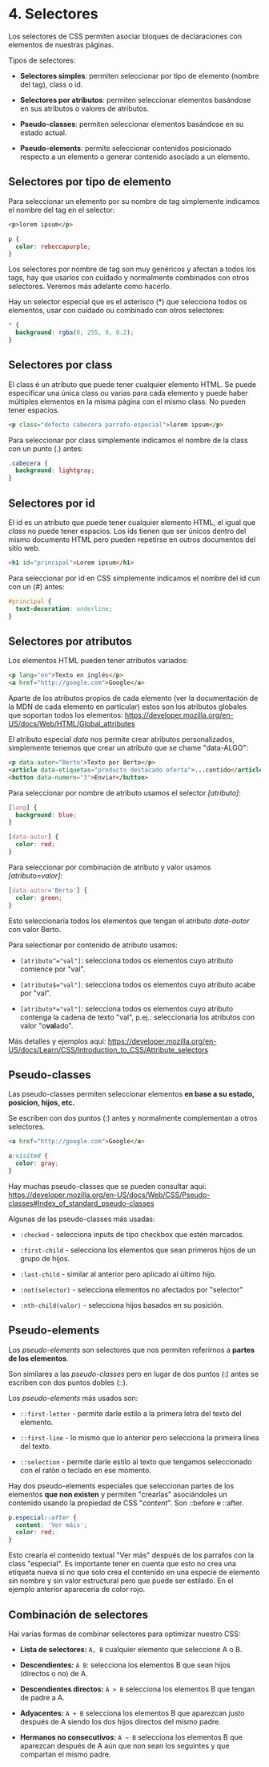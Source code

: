 # 4. Selectores 

Los selectores de CSS permiten asociar bloques de declaraciones con elementos de nuestras páginas.

Tipos de selectores:

  - **Selectores simples**: permiten seleccionar por tipo de elemento (nombre del tag), class o id.

  - **Selectores por atributos**: permiten seleccionar elementos basándose en sus atributos o valores de atributos.

  - **Pseudo-classes**: permiten seleccionar elementos basándose en su estado actual.

  - **Pseudo-elements**: permite seleccionar contenidos posicionado respecto a un elemento o generar contenido asociado a un elemento.


## Selectores por tipo de elemento

Para seleccionar un elemento por su nombre de tag simplemente indicamos el nombre del tag en el selector:

  ```html
  <p>lorem ipsum</p>
  ```

  ```css
  p {
    color: rebeccapurple;
  }
  ```

Los selectores por nombre de tag son muy genéricos y afectan a todos los tags, hay que usarlos con cuidado y normalmente combinados con otros selectores. Veremos más adelante como hacerlo.

Hay un selector especial que es el asterisco (\*) que selecciona todos os elementos, usar con cuidado ou combinado con otros selectores:

  ```css
  * {
    background: rgba(0, 255, 0, 0.2);
  }
  ```

## Selectores por class

El class é un atributo que puede tener cualquier elemento HTML. Se puede especificar una única class ou varias para cada elemento y puede haber múltiples elementos en la misma página con el mismo class. No pueden tener espacios.

  ```html
  <p class="defecto cabecera parrafo-especial">lorem ipsum</p>
  ```

Para seleccionar por class  simplemente indicamos el nombre de la class con un punto (.) antes:

  ```css
  .cabecera {
    background: lightgray;
  }
  ```

## Selectores por id

El id es un atributo que puede tener cualquier elemento HTML, el igual que *class* no puede tener espacios. Los ids tienen que ser únicos dentro del mismo documento HTML pero pueden repetirse en outros documentos del sitio web.

  ```html
  <h1 id="principal">Lorem ipsum</h1>
  ```

Para seleccionar por id en CSS simplemente indicamos el nombre del id cun con un (#) antes:

  ```css
  #principal {
    text-decoration: underline;
  }
  ```

## Selectores por atributos

Los elementos HTML pueden tener atributos variados:

  ```html
  <p lang="en">Texto en inglés</p>
  <a href="http://google.com">Google</a>
  ```

Aparte de los atributos propios de cada elemento (ver la documentación de la MDN de cada elemento en particular) estos son los atributos globales que soportan todos los elementos: https://developer.mozilla.org/en-US/docs/Web/HTML/Global_attributes

El atributo especial *data* nos permite crear atributos personalizados, simplemente tenemos que crear un atributo que se chame "data-ALGO":

  ```html
  <p data-autor="Berto">Texto por Berto</p>
  <article data-etiquetas="producto destacado oferta">...contido</article>
  <button data-numero="3">Enviar</button>
  ```

Para seleccionar por nombre de atributo usamos el selector _[atributo]_:

  ```css
  [lang] {
    background: blue;
  }

  [data-autor] {
    color: red;
  }
  ```

Para seleccionar por combinación de atributo y valor usamos _[atributo=valor]_:

  ```css
  [data-autor='Berto'] {
    color: green;
  }
  ```

Esto seleccionaría todos los elementos que tengan el atributo _data-autor_ con valor Berto.

Para selectionar por contenido de atributo usamos:

  - `[atributo^="val"]`: selecciona todos os elementos cuyo atributo comience por "val".

  - `[atributo$="val"]`: selecciona todos os elementos cuyo atributo acabe por "val".

  - `[atributo*="val"]`: selecciona todos os elementos cuyo atributo contenga la cadena de texto "val", p.ej.: seleccionaria los atributos con valor "o**val**ado".
  
Más detalles y ejemplos aquí: https://developer.mozilla.org/en-US/docs/Learn/CSS/Introduction_to_CSS/Attribute_selectors

## Pseudo-classes

Las pseudo-classes permiten seleccionar elementos **en base a su estado, posicion, hijos, etc.**

Se escriben con dos puntos (:) antes y normalmente complementan a otros selectores.

  ```html
  <a href="http://google.com">Google</a>
  ```

  ```css
  a:visited {
    color: gray;
  }
  ```

Hay muchas pseudo-classes que se pueden consultar aquí: https://developer.mozilla.org/en-US/docs/Web/CSS/Pseudo-classes#Index_of_standard_pseudo-classes

Algunas de las pseudo-classes más usadas:

  - `:checked` - selecciona inputs de tipo checkbox que estén marcados.

  - `:first-child` - selecciona los elementos que sean primeros hijos de un grupo de hijos.

  - `:last-child` - similar al anterior pero aplicado al último hijo.

  - `:not(selector)` - selecciona elementos no afectados por "selector"

  - `:nth-child(valor)` - selecciona hijos basados en su posición.

## Pseudo-elements

Los *pseudo-elements* son selectores que nos permiten referirnos a **partes de los elementos**.

Son similares a las *pseudo-classes* pero en lugar de dos puntos (:) antes se escriben con dos puntos dobles (::).

Los *pseudo-elements* más usados son:

  - `::first-letter` - permite darle estilo a la primera letra del texto del elemento.

  - `::first-line` - lo mismo que lo anterior pero selecciona la primeira línea del texto.

  - `::selection` - permite darle estilo al texto que tengamos seleccionado con el ratón o teclado en ese momento.

Hay dos pseudo-elements especiales que seleccionan partes de los elementos **que non existen** y permiten "crearlas" asociándoles un contenido usando la propiedad de CSS "*content*". Son ::before e ::after.

  ```css
  p.especial::after {
    content: 'Ver máis';
    color: red;
  }
  ```

Esto crearía el contenido textual "Ver más" después de los  parrafos con la  class "especial". Es importante tener en cuenta que esto no crea una etiqueta nueva si no que solo crea el contenido en una especie de elemento sin nombre y sin valor  estructural pero que puede ser  estilado. En el ejemplo anterior aparecería de color rojo.

## Combinación de selectores

Hai varias formas de combinar selectores para optimizar nuestro CSS:

  - **Lista de selectores:** `A, B` cualquier elemento que seleccione A o B.

  - **Descendientes:** `A B`: selecciona los elementos B que sean hijos (directos o no) de A.

  - **Descendientes directos:** `A > B` selecciona los elementos B que tengan de padre a A.
  
  - **Adyacentes:** `A + B` selecciona los elementos B que aparezcan justo después de A siendo los dos hijos directos del mismo padre.

  - **Hermanos no consecutivos:** `A ~ B` selecciona los elementos B que aparezcan después de A aún que non sean los seguintes y que compartan el mismo padre.

